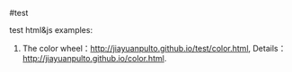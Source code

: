 #test

test html&js examples:

1. The color wheel：http://jiayuanpulto.github.io/test/color.html, Details：http://jiayuanpulto.github.io/color.html.
